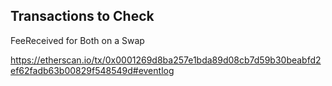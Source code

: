 ## Transactions to Check


FeeReceived for Both on a Swap

https://etherscan.io/tx/0x0001269d8ba257e1bda89d08cb7d59b30beabfd2ef62fadb63b00829f548549d#eventlog